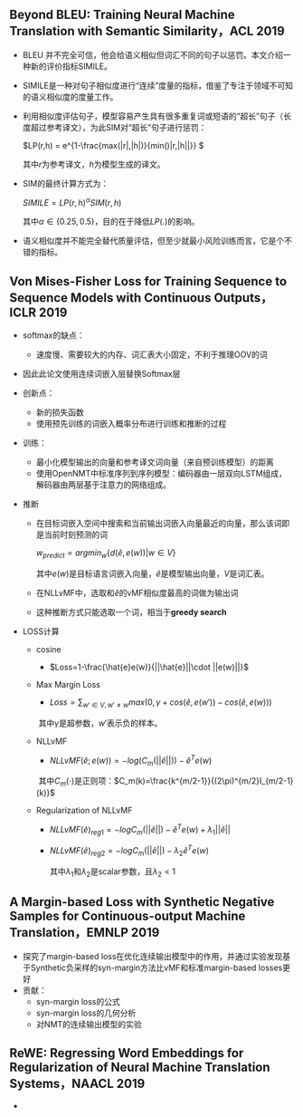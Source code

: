 ## Beyond BLEU: Training Neural Machine Translation with Semantic Similarity，ACL 2019

* BLEU 并不完全可信，他会给语义相似但词汇不同的句子以惩罚。本文介绍一种新的评价指标SIMILE。

* SIMILE是一种对句子相似度进行“连续”度量的指标，借鉴了专注于领域不可知的语义相似度的度量工作。

* 利用相似度评估句子，模型容易产生具有很多重复词或短语的“超长”句子（长度超过参考译文），为此SIM对“超长”句子进行惩罚：

  $LP(r,h) = e^{1-\frac{max(|r|,|h|)}{min()|r,|h||}} $

  其中$r$为参考译文，$h$为模型生成的译文。

* SIM的最终计算方式为：

  $SIMILE=LP(r,h)^{\alpha}SIM(r,h)$

  其中$\alpha \in \{0.25,0.5\}$，目的在于降低$LP(.)$的影响。

* 语义相似度并不能完全替代质量评估，但至少就最小风险训练而言，它是个不错的指标。

## Von Mises-Fisher Loss for Training Sequence to Sequence Models with Continuous Outputs，ICLR 2019

* softmax的缺点：
  
  * 速度慢、需要较大的内存、词汇表大小固定，不利于推理OOV的词
  
* 因此此论文使用连续词嵌入层替换Softmax层

* 创新点：
  * 新的损失函数
  * 使用预先训练的词嵌入概率分布进行训练和推断的过程
  
* 训练：
  
  * 最小化模型输出的向量和参考译文词向量（来自预训练模型）的距离
  * 使用OpenNMT中标准序列到序列模型：编码器由一层双向LSTM组成，解码器由两层基于注意力的网络组成。
  
* 推断

  * 在目标词嵌入空间中搜索和当前输出词嵌入向量最近的向量，那么该词即是当前时刻预测的词

    $w_{predict}=argmin_w\{d(\hat{e},e(w))|w \in V\}$

    其中$e(w)$是目标语言词嵌入向量，$\hat{e}$是模型输出向量，$V$是词汇表。

  * 在NLLvMF中，选取和$\hat{e}$的vMF相似度最高的词做为输出词

  * 这种推断方式只能选取一个词，相当于**greedy search**

* LOSS计算

  * cosine

    * $Loss=1-\frac{\hat{e}e(w)}{||\hat{e}||\cdot ||e(w)||}$

  * Max Margin Loss

    * $Loss=\sum_{w'\in V,w'\neq w}max(0,\gamma +cos(\hat{e},e(w'))-cos(\hat{e},e(w)))$

    ​       其中$\gamma$是超参数，$w'$表示负的样本。

  * NLLvMF

    * $NLLvMF(\hat{e};e(w))=-log(C_m(||\hat{e}||))-\hat{e}^T e(w)$

    ​      其中$C_m(\cdot)$是正则项：$C_m(k)=\frac{k^{m/2-1}}{(2\pi)^{m/2}I_{m/2-1}(k)}$

  * Regularization of NLLvMF

    * $NLLvMF(\hat{e})_{reg1}=-logC_m(||\hat{e}||)-\hat{e}^Te(w)+\lambda_1||\hat{e}||$

    * $NLLvMF(\hat{e})_{reg2}=-logC_m(||\hat{e}||)-\lambda_2\hat{e}^Te(w)$

      其中$\lambda_1$和$\lambda_2$是scalar参数，且$\lambda_2<1$

## A Margin-based Loss with Synthetic Negative Samples for Continuous-output Machine Translation，EMNLP 2019

* 探究了margin-based loss在优化连续输出模型中的作用，并通过实验发现基于Synthetic负采样的syn-margin方法比vMF和标准margin-based losses更好
* 贡献：
  * syn-margin loss的公式
  * syn-margin loss的几何分析
  * 对NMT的连续输出模型的实验

## ReWE: Regressing Word Embeddings for Regularization of Neural Machine Translation Systems，NAACL 2019

* 











